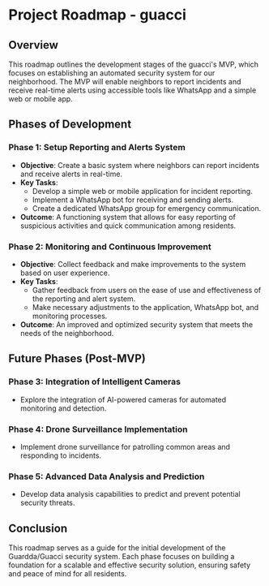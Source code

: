 
# Project Roadmap - guacci

## Overview

This roadmap outlines the development stages of the guacci's MVP, which focuses on establishing an automated security system for our neighborhood. The MVP will enable neighbors to report incidents and receive real-time alerts using accessible tools like WhatsApp and a simple web or mobile app.

## Phases of Development

### Phase 1: Setup Reporting and Alerts System
- **Objective**: Create a basic system where neighbors can report incidents and receive alerts in real-time.
- **Key Tasks**:
  - Develop a simple web or mobile application for incident reporting.
  - Implement a WhatsApp bot for receiving and sending alerts.
  - Create a dedicated WhatsApp group for emergency communication.
- **Outcome**: A functioning system that allows for easy reporting of suspicious activities and quick communication among residents.

### Phase 2: Monitoring and Continuous Improvement
- **Objective**: Collect feedback and make improvements to the system based on user experience.
- **Key Tasks**:
  - Gather feedback from users on the ease of use and effectiveness of the reporting and alert system.
  - Make necessary adjustments to the application, WhatsApp bot, and monitoring processes.
- **Outcome**: An improved and optimized security system that meets the needs of the neighborhood.

## Future Phases (Post-MVP)

### Phase 3: Integration of Intelligent Cameras
- Explore the integration of AI-powered cameras for automated monitoring and detection.

### Phase 4: Drone Surveillance Implementation
- Implement drone surveillance for patrolling common areas and responding to incidents.

### Phase 5: Advanced Data Analysis and Prediction
- Develop data analysis capabilities to predict and prevent potential security threats.

## Conclusion

This roadmap serves as a guide for the initial development of the Guardda/Guacci security system. Each phase focuses on building a foundation for a scalable and effective security solution, ensuring safety and peace of mind for all residents.
